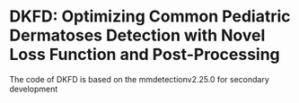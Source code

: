 # DKFD: Optimizing Common Pediatric Dermatoses Detection with Novel Loss Function and Post-Processing
The code of DKFD is based on the mmdetectionv2.25.0 for secondary development
